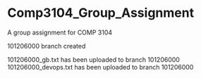 # Comp3104_Group_Assignment
A group assignment for COMP 3104

101206000 branch created

101206000_gb.txt has been uploaded to branch 101206000
101206000_devops.txt has been uploaded to branch 101206000

